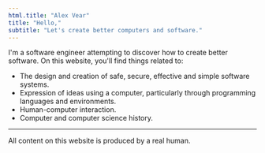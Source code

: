 ```yaml
---
html.title: "Alex Vear"
title: "Hello,"
subtitle: "Let's create better computers and software."
---
```


I'm a software engineer attempting to discover how to create better software.
On this website, you'll find things related to:

- The design and creation of safe, secure, effective and simple software systems.
- Expression of ideas using a computer, particularly through programming
  languages and environments.
- Human-computer interaction.
- Computer and computer science history.

---

All content on this website is produced by a real human.
